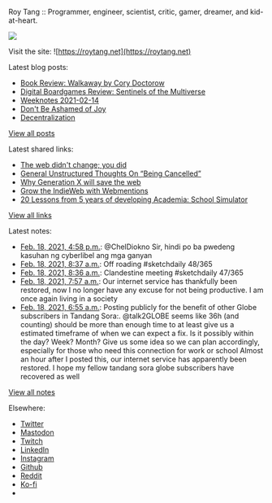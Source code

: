 Roy Tang :: Programmer, engineer, scientist, critic, gamer, dreamer, and kid-at-heart.

![](https://roytang.net/static/img/profile.jpg)

Visit the site: ![https://roytang.net](https://roytang.net)

Latest blog posts:

- [Book Review: Walkaway by Cory Doctorow](https://roytang.net/2021/02/walkaway/)
- [Digital Boardgames Review: Sentinels of the Multiverse](https://roytang.net/2021/02/sentinels-multiverse/)
- [Weeknotes 2021-02-14](https://roytang.net/2021/02/weeknotes-2021-02-14/)
- [Don&#x27;t Be Ashamed of Joy](https://roytang.net/2021/02/dont-be-ashamed-of-joy/)
- [Decentralization](https://roytang.net/2021/02/decentralization/)

[View all posts](https://roytang.net/blog)

Latest shared links:

- [The web didn&#x27;t change; you did](https://roytang.net/2021/02/the-web-didnt-change-you-did/)
- [General Unstructured Thoughts On “Being Cancelled”](https://roytang.net/2021/02/general-unstructured-thoughts-on-being-cancelled/)
- [Why Generation X will save the web](https://roytang.net/2021/02/why-generation-x-will-save-the-web/)
- [Grow the IndieWeb with Webmentions](https://roytang.net/2021/01/grow-the-indieweb-with-webmentions/)
- [20 Lessons from 5 years of developing Academia: School Simulator](https://roytang.net/2021/01/20-lessons-from-5-years-of-developing-academia-school-simulator/)

[View all links](https://roytang.net/links)

Latest notes:

- [Feb. 18, 2021, 4:58 p.m.](https://roytang.net/2021/02/1362325561754808322/): @ChelDiokno Sir, hindi po ba pwedeng kasuhan ng cyberlibel ang mga ganyan
- [Feb. 18, 2021, 8:37 a.m.](https://roytang.net/2021/02/1362199481677086731/): Off roading #sketchdaily 48/365
- [Feb. 18, 2021, 8:36 a.m.](https://roytang.net/2021/02/1362199362126843904/): Clandestine meeting #sketchdaily 47/365
- [Feb. 18, 2021, 7:57 a.m.](https://roytang.net/2021/02/1362189435815698433/): Our internet service has thankfully been restored, now I no longer have any excuse for not being productive. I am once again living in a society
- [Feb. 18, 2021, 6:55 a.m.](https://roytang.net/2021/02/1362173871806287872/): Posting publicly for the benefit of other Globe subscribers in Tandang Sora:. @talk2GLOBE seems like 36h (and counting) should be more than enough time to at least give us a estimated timeframe of when we can expect a fix. Is it possibly within the day? Week? Month? Give us some idea so we can plan accordingly, especially for those who need this connection for work or school Almost an hour after I posted this, our internet service has apparently been restored. I hope my fellow tandang sora globe subscribers have recovered as well

[View all notes](https://roytang.net/notes)

Elsewhere:

- [Twitter](https://twitter.com/roytang)
- [Mastodon](https://mastodon.technology/@roytang)
- [Twitch](https://twitch.tv/twitchyroy)
- [LinkedIn](https://www.linkedin.com/in/roytang)
- [Instagram](https://instagram.com/roytang0400)
- [Github](https://github.com/roytang)
- [Reddit](https://reddit.com/u/hungryroy)
- [Ko-fi](https://ko-fi.com/roytang)
- [](mailto:hello@roytang.net)
